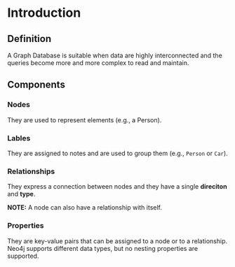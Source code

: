 # Introduction
## Definition
A Graph Database is suitable when data are highly interconnected and the queries become more and more complex to read and maintain.

## Components
### Nodes
They are used to represent elements (e.g., a Person).

### Lables
They are assigned to notes and are used to group them (e.g., `Person` or `Car`).

### Relationships
They express a connection between nodes and they have a single **direciton** and **type**.

**NOTE:** A node can also have a relationship with itself.

### Properties
They are key-value pairs that can be assigned to a node or to a relationship. Neo4j supports different data types, but no nesting properties are supported.